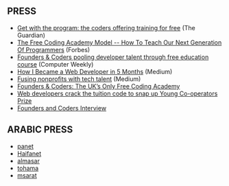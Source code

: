 ## PRESS

- [Get with the program: the coders offering training for free](https://www.theguardian.com/technology/2015/jul/26/founders-coders-coding-free-training-london) (The Guardian)
- [The Free Coding Academy Model -- How To Teach Our Next Generation Of Programmers](http://www.forbes.com/sites/adrianbridgwater/2015/08/13/the-free-coding-academy-model-how-to-teach-our-next-generation-of-programmers/#6b07b18829c5) (Forbes)
- [Founders & Coders pooling developer talent through free education course](http://www.computerweekly.com/news/2240236082/Founders-Coders-pooling-developer-talent-through-free-education-course)    (Computer Weekly)
- [How I Became a Web Developer in 5 Months](https://medium.com/learning-new-stuff/from-non-technical-to-hired-in-5-months-d010f601b1bc#.qnysdqs1z) (Medium)
- [Fusing nonprofits with tech talent](https://medium.com/@wearecast/fusing-nonprofits-with-tech-talent-bddd5ddbe7bb#.16xbm32wb) (Medium)
- [Founders & Coders: The UK’s Only Free Coding Academy](http://www.intelligenthq.com/innovation-management/founders-coders-the-uks-only-free-coding-academy/)
- [Web developers crack the tuition code to snap up Young Co-operators Prize](http://www.uk.coop/newsroom/web-developers-crack-tuition-code-snap-young-co-operators-prize)
- [Founders and Coders Interview](http://uk.farnell.com/founders-and-coders-interview)

## ARABIC PRESS
 - [panet](http://www.panet.co.il/article/1449709)
 - [Haifanet](http://haifanet.co.il/archives/22041)
 - [almasar](http://almasar.co.il/art.php?ID=80745)
 - [tohama](http://www.tohama.net/page.php?id=52281)
 - [msarat](http://www.msarat.co.il/full/2570)
